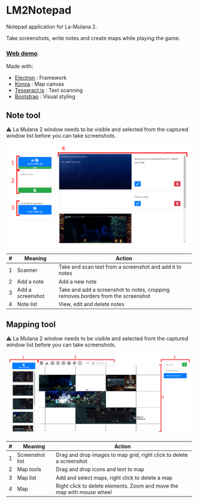 # LM2Notepad
Notepad application for La-Mulana 2.

Take screenshots, write notes and create maps while playing the game.

### [Web demo](https://aamojl.github.io/LM2Notepad/demo/map.html)

Made with:
- [Electron](https://electronjs.org/) : Framework
- [Konva](https://konvajs.org/) : Map canvas
- [Tesseract.js](https://github.com/naptha/tesseract.js) : Text scanning
- [Bootstrap](https://getbootstrap.com/) : Visual styling

## Note tool

:warning: La Mulana 2 window needs to be visible and selected from the captured window list before you can take screenshots.

![Image of map](documents/readme_notes.png)

#|Meaning|Action
-|-|-
1 | Scanner | Take and scan text from a screenshot and add it to notes
2 | Add a note | Add a new note
3 | Add a screenshot | Take and add a screenshot to notes, cropping removes borders from the screenshot
4 | Note list | View, edit and delete notes

## Mapping tool

:warning: La Mulana 2 window needs to be visible and selected from the captured window list before you can take screenshots.

![Image of map](documents/readme_map.png)

#|Meaning|Action
-|-|-
1 | Screenshot list | Drag and drop images to map grid, right click to delete a screenshot
2 | Map tools | Drag and drop icons and text to map
3 | Map list | Add and select maps, right click to delete a map
4 | Map | Right click to delete elements. Zoom and move the map with mouse wheel
